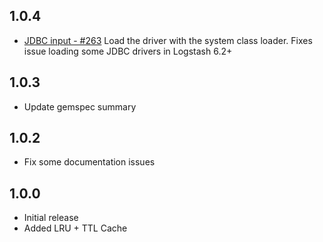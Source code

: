 ## 1.0.4
   - [JDBC input - #263](https://github.com/logstash-plugins/logstash-input-jdbc/issues/263) Load the driver with the system class loader. Fixes issue loading some JDBC drivers in Logstash 6.2+ 

## 1.0.3
  - Update gemspec summary

## 1.0.2
  - Fix some documentation issues

## 1.0.0
 - Initial release
 - Added LRU + TTL Cache
